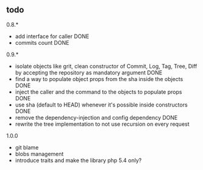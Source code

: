 todo
----

0.8.*

* add interface for caller DONE
* commits count DONE

0.9.*
* isolate objects like grit, clean constructor of Commit, Log, Tag, Tree, Diff by accepting the repository as mandatory argument DONE
* find a way to populate object props from the sha inside the objects DONE
* inject the caller and the command to the objects to populate props DONE
* use sha (default to HEAD) whenever it's possible inside constructors DONE
* remove the dependency-injection and config dependency DONE
* rewrite the tree implementation to not use recursion on every request

1.0.0
* git blame
* blobs management
* introduce traits and make the library php 5.4 only?
